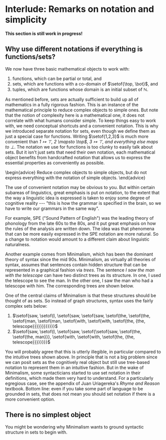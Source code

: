 # Interlude: Remarks on notation and simplicity

**This section is still work in progress!**

## Why use different notations if everything is functions/sets?

We now have three basic mathematical objects to work with:

1. functions, which can be partial or total, and
1. sets, which are functions with a co-domain of $\setof{\top, \bot}$, and
1. tuples, which are functions whose domain is an initial subset of $\mathbb{N}$.

As mentioned before, sets are actually sufficient to build up all of mathematics in a fully rigorous fashion.
This is an instance of the mathematical principle to reduce complex objects to simple ones.
But note that the notion of complexity here is a mathematical one, it does not correlate with what humans consider simple.
To keep things easy to work with, we need conceptual shortcuts and a convenient notation.
This is why we introduced separate notation for sets, even though we define them as just a special case for functions.
Writing $\setof{1,2,3}$ is much more convenient than *$1 \mapsto \top$, $2$ \mapsto \top$, $3 \mapsto \top$, and everything else maps to $\bot$*.
The notation we use for functions is too clunky to easily talk about sets.
But it isn't just sets that need their own notation, each mathematical object benefits from handcrafted notation that allows us to express the essential properties as conveniently as possible.

\begin{advice}
    Reduce complex objects to simple objects, but do not express everything with the notation of simple objects.
\end{advice}

The use of convenient notation may be obvious to you.
But within certain subareas of linguistics, great emphasis is put on notation, to the extent that the way a linguistic idea is expressed is taken to enjoy some degree of cognitive reality --- "this is how the grammar is specified in the brain, so we have to write our grammars in the same way".

For example, SPE ("Sound Pattern of English") was the leading theory of phonology from the late 60s to the 80s, and it put great emphasis on how the rules of the analysis are written down.
The idea was that phenomena that can be more easily expressed in the SPE notation are more natural.
So a change to notation would amount to a different claim about linguistic naturalness.

Another example comes from Minimalism, which has been the dominant theory of syntax since the mid 90s.
Minimalism, as virtually all theories of syntax, assumes that sentences contain hidden structure that can be represented in a graphical fashion via *trees*.
The sentence *I saw the man with the telescope* can have two distinct trees as its structure.
In one, I used the telescope to see the man.
In the other one, I saw the man who had a telescope with him.
The corresponding trees are shown below.

One of the central claims of Minimalism is that these structures should be thought of as sets.
So instead of graph structures, syntax uses the fairly complex sets below:

1. $\setof{saw, \setof{I, \setof{saw, \setof{saw, \setof{the, \setof{the, \setof{man, \setof{man, \setof{with, \setof{with, \setof{the, {the, telescope}}}}}}}}}}}}$
1. $\setof{saw, \setof{I, \setof{saw, \setof{\setof{saw, \setof{the, \setof{the, man}}}, \setof{with, \setof{with, \setof{the, {the, telescope}}}}}}}}$

You will probably agree that this is utterly illegible, in particular compared to the intuitive trees shown above.
In principle that is not a big problem since we can posit sets as the cognitively real object but still use tree-based notation to represent them in an intuitive fashion.
But in the wake of Minimalism, some syntacticians started to use set notation in their definitions, which made them very hard to understand.
For a particularly egregious case, see the appendix of Juan Uriagereka's *Rhyme and Reason* textbook.
Bottom line: even if you take some part of language to be grounded in sets, that does not mean you should set notation if there is a more convenient option.

## There is no simplest object

You might be wondering why Minimalism wants to ground syntactic structure in sets to begin with.
